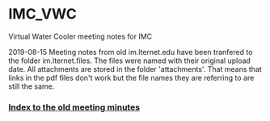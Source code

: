 # IMC_VWC
Virtual Water Cooler meeting notes for IMC

2019-08-15 Meeting notes from old im.lternet.edu have been tranfered to the folder im.lternet.files. The files were named with their original upload date. All attachments are stored in the folder 'attachments'. That means that links in the pdf files don't work but the file names they are referring to are still the same.

### [Index to the old meeting minutes](im.lternet.files/README.md) 